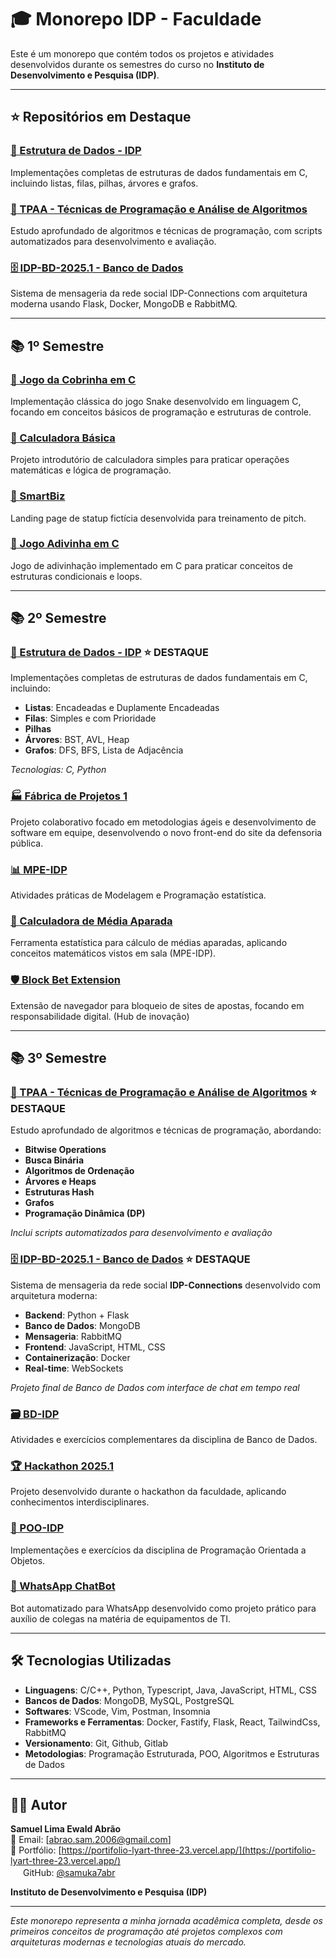 # 🎓 Monorepo IDP - Faculdade

Este é um monorepo que contém todos os projetos e atividades desenvolvidos durante os semestres do curso no **Instituto de Desenvolvimento e Pesquisa (IDP)**.

---

## ⭐ Repositórios em Destaque

### [🧩 Estrutura de Dados - IDP](./2_semestre/Estrutura-de-Dados-IDP/)
Implementações completas de estruturas de dados fundamentais em C, incluindo listas, filas, pilhas, árvores e grafos.

### [🧠 TPAA - Técnicas de Programação e Análise de Algoritmos](./3_semestre/TPAA-IDP/)
Estudo aprofundado de algoritmos e técnicas de programação, com scripts automatizados para desenvolvimento e avaliação.

### [🗄️ IDP-BD-2025.1 - Banco de Dados](./3_semestre/IDP-BD-2025.1/)
Sistema de mensageria da rede social IDP-Connections com arquitetura moderna usando Flask, Docker, MongoDB e RabbitMQ.

---

## 📚 1º Semestre

### [🐍 Jogo da Cobrinha em C](./1_semestre/Jogo-da-cobrinha-c-/)
Implementação clássica do jogo Snake desenvolvido em linguagem C, focando em conceitos básicos de programação e estruturas de controle.

### [🧮 Calculadora Básica](./1_semestre/calculadora-basica/)
Projeto introdutório de calculadora simples para praticar operações matemáticas e lógica de programação.

### [💼 SmartBiz](./1_semestre/Smartbiz/)
Landing page de statup fictícia desenvolvida para treinamento de pitch.

### [🎯 Jogo Adivinha em C](./1_semestre/jogo-advinha-o-C/)
Jogo de adivinhação implementado em C para praticar conceitos de estruturas condicionais e loops.

---

## 📚 2º Semestre

### [🧩 Estrutura de Dados - IDP](./2_semestre/Estrutura-de-Dados-IDP/) ⭐ **DESTAQUE**
Implementações completas de estruturas de dados fundamentais em C, incluindo:
- **Listas**: Encadeadas e Duplamente Encadeadas
- **Filas**: Simples e com Prioridade  
- **Pilhas**
- **Árvores**: BST, AVL, Heap
- **Grafos**: DFS, BFS, Lista de Adjacência

*Tecnologias: C, Python*

### [🏭 Fábrica de Projetos 1](./2_semestre/FabricaDeProjetos1/)
Projeto colaborativo focado em metodologias ágeis e desenvolvimento de software em equipe, desenvolvendo o novo front-end do site da defensoria pública.

### [📊 MPE-IDP](./2_semestre/MPE-IDP/)
Atividades práticas de Modelagem e Programação estatística.

### [🧮 Calculadora de Média Aparada](./2_semestre/calculadora-de-media-aparada/)
Ferramenta estatística para cálculo de médias aparadas, aplicando conceitos matemáticos vistos em sala (MPE-IDP).

### [🛡️ Block Bet Extension](./2_semestre/Block-Bet_Extension/)
Extensão de navegador para bloqueio de sites de apostas, focando em responsabilidade digital. (Hub de inovação)

---

## 📚 3º Semestre

### [🧠 TPAA - Técnicas de Programação e Análise de Algoritmos](./3_semestre/TPAA-IDP/) ⭐ **DESTAQUE**
Estudo aprofundado de algoritmos e técnicas de programação, abordando:
- **Bitwise Operations**
- **Busca Binária**
- **Algoritmos de Ordenação**
- **Árvores e Heaps**
- **Estruturas Hash**
- **Grafos**
- **Programação Dinâmica (DP)**

*Inclui scripts automatizados para desenvolvimento e avaliação*

### [🗄️ IDP-BD-2025.1 - Banco de Dados](./3_semestre/IDP-BD-2025.1/) ⭐ **DESTAQUE**
Sistema de mensageria da rede social **IDP-Connections** desenvolvido com arquitetura moderna:
- **Backend**: Python + Flask
- **Banco de Dados**: MongoDB
- **Mensageria**: RabbitMQ
- **Frontend**: JavaScript, HTML, CSS
- **Containerização**: Docker
- **Real-time**: WebSockets

*Projeto final de Banco de Dados com interface de chat em tempo real*

### [🗃️ BD-IDP](./3_semestre/BD-IDP/)
Atividades e exercícios complementares da disciplina de Banco de Dados.

### [🏆 Hackathon 2025.1](./3_semestre/Hackathon-2025.1/)
Projeto desenvolvido durante o hackathon da faculdade, aplicando conhecimentos interdisciplinares.

### [🎯 POO-IDP](./3_semestre/POO-IDP/)
Implementações e exercícios da disciplina de Programação Orientada a Objetos.

### [🤖 WhatsApp ChatBot](./3_semestre/Whatsapp-ChatBot/)
Bot automatizado para WhatsApp desenvolvido como projeto prático para auxílio de colegas na matéria de equipamentos de TI.

---

## 🛠️ Tecnologias Utilizadas

- **Linguagens**: C/C++, Python, Typescript, Java, JavaScript, HTML, CSS
- **Bancos de Dados**: MongoDB, MySQL, PostgreSQL
- **Softwares**: VScode, Vim, Postman, Insomnia
- **Frameworks e Ferramentas**: Docker, Fastify, Flask, React, TailwindCss, RabbitMQ
- **Versionamento**: Git, Github, Gitlab
- **Metodologias**: Programação Estruturada, POO, Algoritmos e Estruturas de Dados

---

## 👨‍💻 Autor

**Samuel Lima Ewald Abrão**  
📧 Email: [abrao.sam.2006@gmail.com]  
🔗 Portfólio: [https://portifolio-lyart-three-23.vercel.app/](https://portifolio-lyart-three-23.vercel.app/)  
<img src="https://github.githubassets.com/images/modules/logos_page/GitHub-Mark.png" width="16" height="16"> GitHub: [@samuka7abr](https://github.com/samuka7abr)

**Instituto de Desenvolvimento e Pesquisa (IDP)**

---

*Este monorepo representa a minha jornada acadêmica completa, desde os primeiros conceitos de programação até projetos complexos com arquiteturas modernas e tecnologias atuais do mercado.* 
